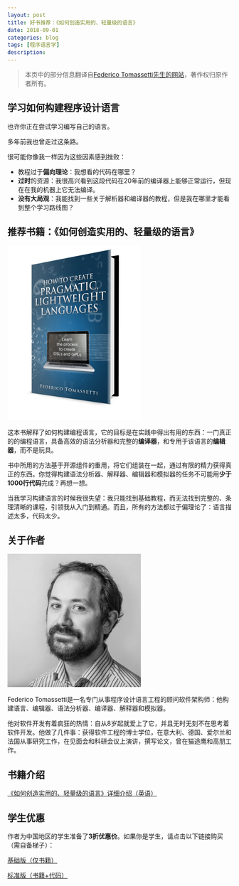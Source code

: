 ```yaml
---
layout: post
title: 好书推荐：《如何创造实用的、轻量级的语言》
date: 2018-09-01
categories: blog
tags: [程序语言学]
description: 
---
```


> 本页中的部分信息翻译自[Federico Tomassetti先生的网站](https://tomassetti.me/)，著作权归原作者所有。

## 学习如何构建程序设计语言

也许你正在尝试学习编写自己的语言。

多年前我也曾走过这条路。

很可能你像我一样因为这些因素感到挫败：
- 教程过于**偏向理论**：我想看的代码在哪里？
- **过时**的资源：我很高兴看到这段代码在20年前的编译器上能够正常运行，但现在在我的机器上它无法编译。
- **没有大局观**：我能找到一些关于解析器和编译器的教程，但是我在哪里才能看到整个学习路线图？


## 推荐书籍：《如何创造实用的、轻量级的语言》

![书籍封面](/resources/post-2018-09-01-1.png)

这本书解释了如何构建编程语言，它的目标是在实践中得出有用的东西：一门真正的的编程语言，具备高效的语法分析器和完整的**编译器**，和专用于该语言的**编辑器**，而不是玩具。

书中所用的方法基于开源组件的重用，将它们组装在一起，通过有限的精力获得真正的东西。你觉得构建语法分析器、解释器、编辑器和模拟器的任务不可能用**少于1000行代码**完成？再想一想。

当我学习构建语言的时候我很失望：我只能找到基础教程，而无法找到完整的、条理清晰的课程，引领我从入门到精通。而且，所有的方法都过于偏理论了：语言描述太多，代码太少。

## 关于作者

![作者肖像](/resources/post-2018-09-01-2.jpg)

Federico Tomassetti是一名专门从事程序设计语言工程的顾问软件架构师：他构建语言、编辑器、语法分析器、编译器、解释器和模拟器。

他对软件开发有着疯狂的热情：自从8岁起就爱上了它，并且无时无刻不在思考着软件开发。他做了几件事：获得软件工程的博士学位，在意大利、德国、爱尔兰和法国从事研究工作，在见面会和科研会议上演讲，撰写论文，曾在猫途鹰和高朋工作。

## 书籍介绍

[《如何创造实用的、轻量级的语言》详细介绍（英语）](https://tomassetti.me/create-languages/)

## 学生优惠

作者为中国地区的学生准备了**3折优惠价**。如果你是学生，请点击以下链接购买（需自备梯子）：

[基础版（仅书籍）](https://gum.co/create_languages/chinesestudents)

[标准版（书籍+代码）](https://gum.co/ZFeIZ/chinesestudents)
